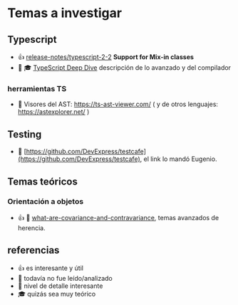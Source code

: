 # Temas a investigar

## Typescript

  * 👍 [release-notes/typescript-2-2](https://www.typescriptlang.org/docs/handbook/release-notes/typescript-2-2.html) **Support for Mix-in classes**
  * 🙈 🎓 [TypeScript Deep Dive](https://basarat.gitbooks.io/typescript/docs/compiler/overview.html) descripción de lo avanzado y del compilador
  
### herramientas TS
  * 🙈 Visores del AST: https://ts-ast-viewer.com/ ( y de otros lenguajes: https://astexplorer.net/ )

## Testing

  * 🙈 [https://github.com/DevExpress/testcafe](https://github.com/DevExpress/testcafe), el link lo mandó Eugenio. 

## Temas teóricos

### Orientación a objetos

  * 👍 🔬 [what-are-covariance-and-contravariance](https://www.stephanboyer.com/post/132/what-are-covariance-and-contravariance), temas avanzados de herencia. 


## referencias

  * 👍 es interesante y útil
  * 🙈 todavía no fue leído/analizado 
  * 🔬 nivel de detalle interesante
  * 🎓 quizás sea muy teórico
